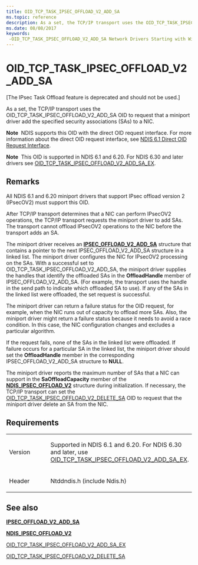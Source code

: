 ```yaml
---
title: OID_TCP_TASK_IPSEC_OFFLOAD_V2_ADD_SA
ms.topic: reference
description: As a set, the TCP/IP transport uses the OID_TCP_TASK_IPSEC_OFFLOAD_V2_ADD_SA OID to request that a miniport driver add the specified security associations (SAs) to a NIC.
ms.date: 08/08/2017
keywords: 
 -OID_TCP_TASK_IPSEC_OFFLOAD_V2_ADD_SA Network Drivers Starting with Windows Vista
---
```


# OID\_TCP\_TASK\_IPSEC\_OFFLOAD\_V2\_ADD\_SA


\[The IPsec Task Offload feature is deprecated and should not be used.\]

As a set, the TCP/IP transport uses the OID\_TCP\_TASK\_IPSEC\_OFFLOAD\_V2\_ADD\_SA OID to request that a miniport driver add the specified security associations (SAs) to a NIC.

**Note**  NDIS supports this OID with the direct OID request interface. For more information about the direct OID request interface, see [NDIS 6.1 Direct OID Request Interface](/windows-hardware/drivers/ddi/_netvista/).

 

**Note**  This OID is supported in NDIS 6.1 and 6.20. For NDIS 6.30 and later drivers see [OID\_TCP\_TASK\_IPSEC\_OFFLOAD\_V2\_ADD\_SA\_EX](oid-tcp-task-ipsec-offload-v2-add-sa-ex.md).

 

## Remarks

All NDIS 6.1 and 6.20 miniport drivers that support IPsec offload version 2 (IPsecOV2) must support this OID.

After TCP/IP transport determines that a NIC can perform IPsecOV2 operations, the TCP/IP transport requests the miniport driver to add SAs. The transport cannot offload IPsecOV2 operations to the NIC before the transport adds an SA.

The miniport driver receives an [**IPSEC\_OFFLOAD\_V2\_ADD\_SA**](/windows-hardware/drivers/ddi/ndis/ns-ndis-_ipsec_offload_v2_add_sa) structure that contains a pointer to the next IPSEC\_OFFLOAD\_V2\_ADD\_SA structure in a linked list. The miniport driver configures the NIC for IPsecOV2 processing on the SAs. With a successful set to OID\_TCP\_TASK\_IPSEC\_OFFLOAD\_V2\_ADD\_SA, the miniport driver supplies the handles that identify the offloaded SAs in the **OffloadHandle** member of IPSEC\_OFFLOAD\_V2\_ADD\_SA. (For example, the transport uses the handle in the send path to indicate which offloaded SA to use). If any of the SAs in the linked list were offloaded, the set request is successful.

The miniport driver can return a failure status for the OID request, for example, when the NIC runs out of capacity to offload more SAs. Also, the miniport driver might return a failure status because it needs to avoid a race condition. In this case, the NIC configuration changes and excludes a particular algorithm.

If the request fails, none of the SAs in the linked list were offloaded. If failure occurs for a particular SA in the linked list, the miniport driver should set the **OffloadHandle** member in the corresponding IPSEC\_OFFLOAD\_V2\_ADD\_SA structure to **NULL**.

The miniport driver reports the maximum number of SAs that a NIC can support in the **SaOffloadCapacity** member of the [**NDIS\_IPSEC\_OFFLOAD\_V2**](/windows-hardware/drivers/ddi/ntddndis/ns-ntddndis-_ndis_ipsec_offload_v2) structure during initialization. If necessary, the TCP/IP transport can set the [OID\_TCP\_TASK\_IPSEC\_OFFLOAD\_V2\_DELETE\_SA](oid-tcp-task-ipsec-offload-v2-delete-sa.md) OID to request that the miniport driver delete an SA from the NIC.

## Requirements

<table>
<colgroup>
<col width="50%" />
<col width="50%" />
</colgroup>
<tbody>
<tr class="odd">
<td><p>Version</p></td>
<td><p>Supported in NDIS 6.1 and 6.20. For NDIS 6.30 and later, use <a href="oid-tcp-task-ipsec-offload-v2-add-sa-ex.md" data-raw-source="[OID_TCP_TASK_IPSEC_OFFLOAD_V2_ADD_SA_EX](oid-tcp-task-ipsec-offload-v2-add-sa-ex.md)">OID_TCP_TASK_IPSEC_OFFLOAD_V2_ADD_SA_EX</a>.</p></td>
</tr>
<tr class="even">
<td><p>Header</p></td>
<td>Ntddndis.h (include Ndis.h)</td>
</tr>
</tbody>
</table>

## See also


[**IPSEC\_OFFLOAD\_V2\_ADD\_SA**](/windows-hardware/drivers/ddi/ndis/ns-ndis-_ipsec_offload_v2_add_sa)

[**NDIS\_IPSEC\_OFFLOAD\_V2**](/windows-hardware/drivers/ddi/ntddndis/ns-ntddndis-_ndis_ipsec_offload_v2)

[OID\_TCP\_TASK\_IPSEC\_OFFLOAD\_V2\_ADD\_SA\_EX](oid-tcp-task-ipsec-offload-v2-add-sa-ex.md)

[OID\_TCP\_TASK\_IPSEC\_OFFLOAD\_V2\_DELETE\_SA](oid-tcp-task-ipsec-offload-v2-delete-sa.md)

 

